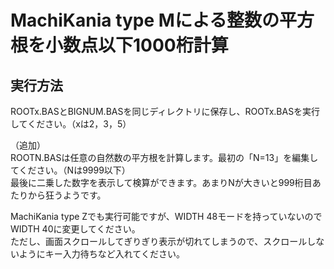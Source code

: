 # MachiKania type Mによる整数の平方根を小数点以下1000桁計算
## 実行方法
ROOTx.BASとBIGNUM.BASを同じディレクトリに保存し、ROOTx.BASを実行してください。（xは2，3，5）  
  
（追加）  
ROOTN.BASは任意の自然数の平方根を計算します。最初の「N=13」を編集してください。（Nは9999以下）  
最後に二乗した数字を表示して検算ができます。あまりNが大きいと999桁目あたりから狂うようです。  
  
MachiKania type Zでも実行可能ですが、WIDTH 48モードを持っていないのでWIDTH 40に変更してください。  
ただし、画面スクロールしてぎりぎり表示が切れてしまうので、スクロールしないようにキー入力待ちなど入れてください。
